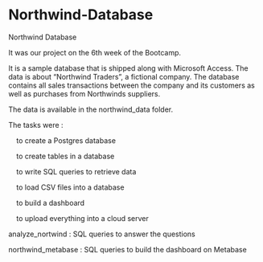 # Northwind-Database

Northwind Database

It was our project on the 6th week of the Bootcamp.

It is a sample database that is shipped along with Microsoft Access. The data is about “Northwind Traders”, a fictional company. The database contains all sales transactions between the company and its customers as well as purchases from Northwinds suppliers.

The data is available in the northwind_data folder.

The tasks were :

    to create a Postgres database
    
    to create tables in a database
    
    to write SQL queries to retrieve data
    
    to load CSV files into a database
    
    to build a dashboard
    
    to upload everything into a cloud server


analyze_nortwind : SQL queries to answer the questions

northwind_metabase : SQL queries to build the dashboard on Metabase
